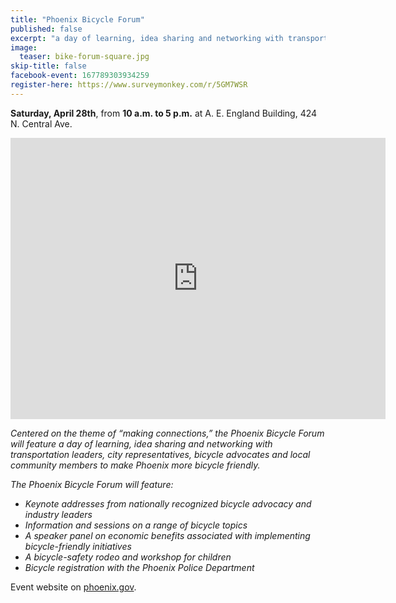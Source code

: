 ```yaml
---
title: "Phoenix Bicycle Forum"
published: false
excerpt: "a day of learning, idea sharing and networking with transportation leaders, city representatives, bicycle advocates and local community members"
image:
  teaser: bike-forum-square.jpg
skip-title: false
facebook-event: 167789303934259
register-here: https://www.surveymonkey.com/r/5GM7WSR
---
```


**Saturday, April 28th**, from **10 a.m. to 5 p.m.** at A. E. England Building, 424 N. Central Ave.

<iframe src="https://www.google.com/maps/embed?pb=!1m18!1m12!1m3!1d3328.849859070329!2d-112.07642008480056!3d33.45321798077317!2m3!1f0!2f0!3f0!3m2!1i1024!2i768!4f13.1!3m3!1m2!1s0x872b1222de455555%3A0x66a20bd8b3414094!2sA.+E.+England+Building%2C!5e0!3m2!1sen!2sus!4v1524256267088" width="600" height="450" frameborder="0" style="border:0" allowfullscreen></iframe>

*Centered on the theme of “making connections,” the Phoenix Bicycle Forum will feature a day of learning, idea sharing and networking with transportation leaders, city representatives, bicycle advocates and local community members to make Phoenix more bicycle friendly.*

*The Phoenix Bicycle Forum will feature:*

* _Keynote addresses from nationally recognized bicycle advocacy and industry leaders_
* _Information and sessions on a range of bicycle topics_
* _A speaker panel on economic benefits associated with implementing bicycle-friendly initiatives_
* _A bicycle-safety rodeo and workshop for children_
* _Bicycle registration with the Phoenix Police Department_

Event website on [phoenix.gov](https://www.phoenix.gov/streets/bicycleforum).
